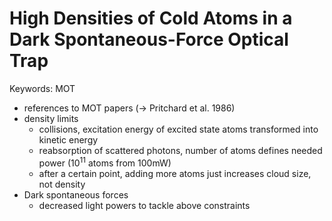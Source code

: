 # High Densities of Cold Atoms in a Dark Spontaneous-Force Optical Trap

Keywords: MOT

- references to MOT papers (->  Pritchard et al. 1986)
- density limits
    - collisions, excitation energy of excited state atoms transformed into kinetic energy
    - reabsorption of scattered photons, number of atoms defines needed power ($10^{11}$ atoms from $100\text{mW}$)
    - after a certain point, adding more atoms just increases cloud size, not density
- Dark spontaneous forces
    - decreased light powers to tackle above constraints